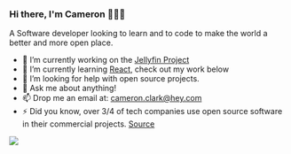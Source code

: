 ### Hi there, I'm Cameron 👋👨‍💻

A Software developer looking to learn and to code to make the world a better and more open place.

- 🔭 I’m currently working on the [Jellyfin Project](https://github.com/jellyfin)
- 🌱 I’m currently learning [React](https://github.com/facebook/react), check out my work below
- 🤔 I’m looking for help with open source projects.
- 💬 Ask me about anything!
- 📫 Drop me an email at: cameron.clark@hey.com
- ⚡ Did you know, over 3/4 of tech companies use open source software in their commercial projects. [Source](https://thenewstack.io/survey-open-source-programs-are-a-best-practice-among-large-companies/#:~:text=This%20survey%20supports%20those%20results,doing%20so%20with%20commercial%20products.)

<p align="left" >
  <a href="https://github.com/anuraghazra/github-readme-stats"> 
<img  src="https://github-readme-stats.vercel.app/api?username=camc314&&show_icons=true&theme=dark&hide=stars&count_private=true&title_color=000000&bg_color=ffffff&text_color=565656&icon_color=0688ff"/>
  </a>
  </p>
